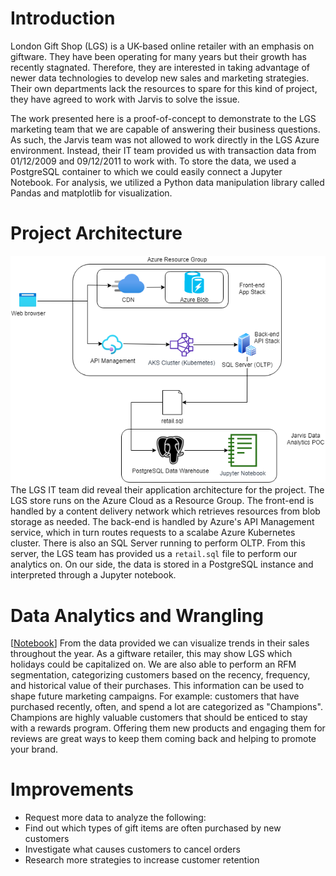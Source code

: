 # Introduction
London Gift Shop (LGS) is a UK-based online retailer with an emphasis on giftware. They have been operating for many years but their growth has recently stagnated. Therefore, they are interested in taking advantage of newer data technologies to develop new sales and marketing strategies. Their own departments lack the resources to spare for this kind of project, they have agreed to work with  Jarvis to solve the issue.

The work presented here is a proof-of-concept to demonstrate to the LGS marketing team that we are capable of answering their business questions. As such, the Jarvis team was not allowed to work directly in the LGS Azure environment. Instead, their IT team provided us with transaction data from 01/12/2009 and 09/12/2011 to work with. To store the data, we used a PostgreSQL container to which we could easily connect a Jupyter Notebook. For analysis, we utilized a Python data manipulation library called Pandas and matplotlib for visualization.

# Project Architecture
![architecture](.assets/python.png)
The LGS IT team did reveal their application architecture for the project. The LGS store runs on the Azure Cloud as a Resource Group. The front-end is handled by a content delivery network which retrieves resources from blob storage as needed. The back-end is handled by Azure's API Management service, which in turn routes requests to a scalabe Azure Kubernetes cluster. There is also an SQL Server running to perform OLTP. From this server, the LGS team has provided us a ```retail.sql``` file to perform our analytics on. On our side, the data is stored in a PostgreSQL instance and interpreted through a Jupyter notebook.

# Data Analytics and Wrangling
[[Notebook](https://github.com/jarviscanada/jarvis_data_eng_danny/blob/develop/python_data_wrangling/retail_data_analytics_wrangling.ipynb)]
From the data provided we can visualize trends in their sales throughout the year. As a giftware retailer, this may show LGS which holidays could be capitalized on. We are also able to perform an RFM segmentation, categorizing customers based on the recency, frequency, and historical value of their purchases. This information can be used to shape future marketing campaigns. For example: customers that have purchased recently, often, and spend a lot are categorized as "Champions". Champions are highly valuable customers that should be enticed to stay with a rewards program. Offering them new products and engaging them for reviews are great ways to keep them coming back and helping to promote your brand.

# Improvements
- Request more data to analyze the following:
- Find out which types of gift items are often purchased by new customers
- Investigate what causes customers to cancel orders
- Research more strategies to increase customer retention

